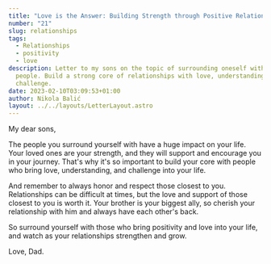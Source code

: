 ```yaml
---
title: "Love is the Answer: Building Strength through Positive Relationships"
number: "21"
slug: relationships
tags:
  - Relationships
  - positivity
  - love
description: Letter to my sons on the topic of surrounding oneself with positive
  people. Build a strong core of relationships with love, understanding, and
  challenge.
date: 2023-02-10T03:09:53+01:00
author: Nikola Balić
layout: ../../layouts/LetterLayout.astro
---
```

My dear sons,

The people you surround yourself with have a huge impact on your life. Your loved ones are your strength, and they will support and encourage you in your journey. That's why it's so important to build your core with people who bring love, understanding, and challenge into your life.

And remember to always honor and respect those closest to you. Relationships can be difficult at times, but the love and support of those closest to you is worth it. Your brother is your biggest ally, so cherish your relationship with him and always have each other's back.

So surround yourself with those who bring positivity and love into your life, and watch as your relationships strengthen and grow.

Love, Dad.